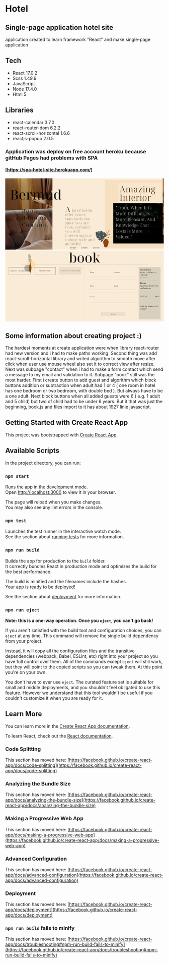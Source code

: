 # Hotel

## Single-page application hotel site

application created to learn framework "React" and make single-page application

## Tech

- React 17.0.2
- Scss 1.49.9
- JavaScript
- Node 17.4.0
- Html 5

## Libraries

- react-calendar 3.7.0
- react-router-dom 6.2.2
- react-scroll-horizontal 1.6.6
- reactjs-popup 2.0.5

### Application was deploy on free account heroku because gitHub Pages had problems with SPA

#### [https://spa-hotel-site.herokuapp.com/]

![Home page](./images/FirstImageSmall-2.png) ![Book page](./images/SecondImageSmall.png)

## Some information about creating project :)

The hardest moments at create application were
when library react-router had new version and i had to make paths working. Second thing was add react-scroll-horizontal library and writed algorithm to smooth move after click when user use mouse wheel also set it to correct view after resize. Next was subpage "contact" when i had to make a form contact which send a message to my email and validation to it. Subpage "book" still was the most harder. First i create button to add guest and algorithm which block
buttons addition or subtraction when adult had 1 or 4 ( one room in hotel has one bedroom or two bedroom, with double bed ).
But always have to be a one adult. Next block buttons when all added guests were 6 ( e.g. 1 adult and 5 child) but two of child had to be under 6 years. But it that was just the beginning, book.js and files import to it has about 1927 linie javascript.

## Getting Started with Create React App

This project was bootstrapped with [Create React App](https://github.com/facebook/create-react-app).

## Available Scripts

In the project directory, you can run:

### `npm start`

Runs the app in the development mode.\
Open [http://localhost:3000](http://localhost:3000) to view it in your browser.

The page will reload when you make changes.\
You may also see any lint errors in the console.

### `npm test`

Launches the test runner in the interactive watch mode.\
See the section about [running tests](https://facebook.github.io/create-react-app/docs/running-tests) for more information.

### `npm run build`

Builds the app for production to the `build` folder.\
It correctly bundles React in production mode and optimizes the build for the best performance.

The build is minified and the filenames include the hashes.\
Your app is ready to be deployed!

See the section about [deployment](https://facebook.github.io/create-react-app/docs/deployment) for more information.

### `npm run eject`

**Note: this is a one-way operation. Once you `eject`, you can't go back!**

If you aren't satisfied with the build tool and configuration choices, you can `eject` at any time. This command will remove the single build dependency from your project.

Instead, it will copy all the configuration files and the transitive dependencies (webpack, Babel, ESLint, etc) right into your project so you have full control over them. All of the commands except `eject` will still work, but they will point to the copied scripts so you can tweak them. At this point you're on your own.

You don't have to ever use `eject`. The curated feature set is suitable for small and middle deployments, and you shouldn't feel obligated to use this feature. However we understand that this tool wouldn't be useful if you couldn't customize it when you are ready for it.

## Learn More

You can learn more in the [Create React App documentation](https://facebook.github.io/create-react-app/docs/getting-started).

To learn React, check out the [React documentation](https://reactjs.org/).

### Code Splitting

This section has moved here: [https://facebook.github.io/create-react-app/docs/code-splitting](https://facebook.github.io/create-react-app/docs/code-splitting)

### Analyzing the Bundle Size

This section has moved here: [https://facebook.github.io/create-react-app/docs/analyzing-the-bundle-size](https://facebook.github.io/create-react-app/docs/analyzing-the-bundle-size)

### Making a Progressive Web App

This section has moved here: [https://facebook.github.io/create-react-app/docs/making-a-progressive-web-app](https://facebook.github.io/create-react-app/docs/making-a-progressive-web-app)

### Advanced Configuration

This section has moved here: [https://facebook.github.io/create-react-app/docs/advanced-configuration](https://facebook.github.io/create-react-app/docs/advanced-configuration)

### Deployment

This section has moved here: [https://facebook.github.io/create-react-app/docs/deployment](https://facebook.github.io/create-react-app/docs/deployment)

### `npm run build` fails to minify

This section has moved here: [https://facebook.github.io/create-react-app/docs/troubleshooting#npm-run-build-fails-to-minify](https://facebook.github.io/create-react-app/docs/troubleshooting#npm-run-build-fails-to-minify)
